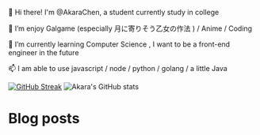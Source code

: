 👋 Hi there! I'm @AkaraChen, a student currently study in college

👀 I’m enjoy Galgame (especially 月に寄りそう乙女の作法 ) / Anime / Coding

🌱 I’m currently learning Computer Science , I want to be a front-end engineer in the future

📫 I am able to use javascript / node / python / golang / a little Java

[![GitHub Streak](http://github-readme-streak-stats.herokuapp.com?user=akarachen&date_format=M%20j%5B%2C%20Y%5D)](https://git.io/streak-stats)
![Akara's GitHub stats](https://github-readme-stats.vercel.app/api?username=akarachen&hide=issues,prs&show_icons=true)

# Blog posts
<!-- BLOG-POST-LIST:START -->
<!-- BLOG-POST-LIST:END -->
